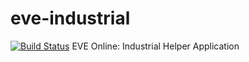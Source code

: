 # eve-industrial
[![Build Status](https://travis-ci.org/WanderingMonk/eve-industrial.svg?branch=master)](https://travis-ci.org/WanderingMonk/eve-industrial)
EVE Online: Industrial Helper Application
